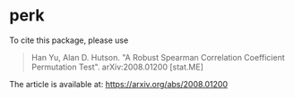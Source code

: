 # perk

To cite this package, please use

>Han Yu, Alan D. Hutson. "A Robust Spearman Correlation Coefficient Permutation Test". arXiv:2008.01200 [stat.ME]

The article is available at: https://arxiv.org/abs/2008.01200
